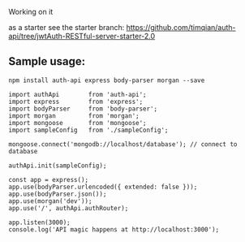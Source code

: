 Working on it

as a starter see the starter branch: https://github.com/timqian/auth-api/tree/jwtAuth-RESTful-server-starter-2.0


## Sample usage:

`npm install auth-api express body-parser morgan --save`

```
import authApi        from 'auth-api';
import express        from 'express';
import bodyParser     from 'body-parser';
import morgan         from 'morgan';
import mongoose       from 'mongoose';
import sampleConfig   from './sampleConfig';

mongoose.connect('mongodb://localhost/database'); // connect to database

authApi.init(sampleConfig);

const app = express();
app.use(bodyParser.urlencoded({ extended: false }));
app.use(bodyParser.json());
app.use(morgan('dev'));
app.use('/', authApi.authRouter);

app.listen(3000);
console.log('API magic happens at http://localhost:3000');

```
